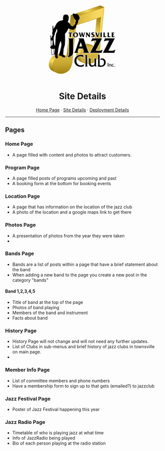 <div align="center">
    <a href="https://github.com/cp3402-students/cp3402-2021-site-cp3402-2021-team04">
    <img src="documentationResources/TJC-Logo.jpg" alt="Logo" width="250" height="250">
    </a>

<h1>Site Details</h1>
  <p>
    <a href="#">Home Page</a> · <a href="#">Site Details</a> · <a href="#">Deployment Details</a>
  </p>
</div>
<hr/>

<h2>Pages</h2>

<h3>Home Page</h3>
<ul>
    <li>A page filled with content and photos to attract customers.</li>
</ul>

<h3>Program Page</h3> 
<ul>
  <li>A page filled posts of programs upcoming and past</li>
  <li>A booking form at the bottom for booking events</li>
</ul>

<h3>Location Page</h3>
<ul>
  <li>A page that has information on the location of the jazz club</li>
  <li>A photo of the location and a google maps link to get there</li>
</ul>

<h3>Photos Page</h3> <!--#TODO need to see wat these are -->
<ul>
    <li>A presentation of photos from the year they were taken</li>
    <li></li>
</ul>

<h3>Bands Page</h3>
<ul>
    <li>Bands are a list of posts within a page that have a brief statement about the band</li>
    <li>When adding a new band to the page you create a new post in the category "bands"</li>
</ul>

<h4>Band 1,2,3,4,5</h4>
<ul>
  <li>Title of band at the top of the page</li>
  <li>Photos of band playing</li>
  <li>Members of the band and instrument</li>
  <li>Facts about band</li>
</ul>


<h3>History Page</h3>
<ul>
  <li>History Page will not change and will not need any further updates.</li>
  <li>List of Clubs in sub-menus and brief history of jazz clubs in townsville on main page.</li>
  <li></li>
</ul>

<h3>Member Info Page</h3>
<ul>
  <li>List of committee members and phone numbers</li>
  <li>Have a membership form to sign up to that gets (emailed?) to jazzclub</li>
</ul>

<h3>Jazz Festival Page</h3>
<ul>
    <li>Poster of Jazz Festival happening this year</li>
</ul>

<h3>Jazz Radio Page</h3>
<ul>
  <li>Timetable of who is playing jazz at what time</li>
  <li>Info of JazzRadio being played</li>  
<li>Bio of each person playing at the radio station</li>
</ul>